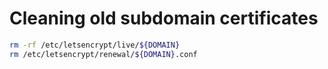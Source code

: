 
# Cleaning old subdomain certificates
```bash
rm -rf /etc/letsencrypt/live/${DOMAIN}
rm /etc/letsencrypt/renewal/${DOMAIN}.conf
```
